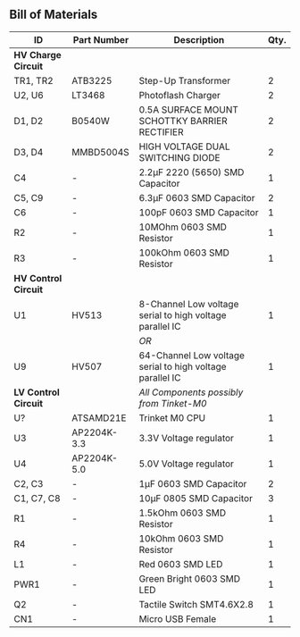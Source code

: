 Bill of Materials
---
|ID|Part Number|Description|Qty.|
|---|---|---|---|
|**HV Charge Circuit**|
|TR1, TR2|ATB3225|Step-Up Transformer|2|
|U2, U6|LT3468| Photoflash Charger|2|
|D1, D2|B0540W|0.5A SURFACE MOUNT SCHOTTKY BARRIER RECTIFIER|2|
|D3, D4|MMBD5004S|HIGH VOLTAGE DUAL SWITCHING DIODE|2|
|C4|-|2.2μF 2220 (5650) SMD Capacitor|1|
|C5, C9|-|6.3μF 0603 SMD Capacitor|2|
|C6|-|100pF 0603 SMD Capacitor|1|
|R2|-|10MOhm 0603 SMD Resistor|1|
|R3|-|100kOhm 0603 SMD Resistor|1|
|**HV Control Circuit**|
|U1|HV513|8-Channel Low voltage serial to high voltage parallel IC|1|
| | |*OR*| |
|U9|HV507|64-Channel Low voltage serial to high voltage parallel IC|1|
|**LV Control Circuit**| |*All Components possibly from Tinket-M0*|
|U?|ATSAMD21E|Trinket M0 CPU|1|
|U3|AP2204K-3.3|3.3V Voltage regulator|1|
|U4|AP2204K-5.0|5.0V Voltage regulator|1|
|C2, C3|-|1μF 0603 SMD Capacitor|2|
|C1, C7, C8|-|10μF 0805 SMD Capacitor|3|
|R1|-|1.5kOhm 0603 SMD Resistor|1|
|R4|-|10kOhm 0603 SMD Resistor|1|
|L1|-|Red 0603 SMD LED|1|
|PWR1|-|Green Bright 0603 SMD LED|1|
|Q2|-|Tactile Switch SMT4.6X2.8|1|
|CN1|-|Micro USB Female|1|
